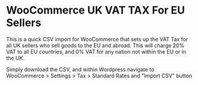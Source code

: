 # WooCommerce UK VAT TAX For EU Sellers
This is a quick CSV import for WooCommerce that sets up the VAT Tax for all UK sellers who sell goods to the EU and abroad. This will charge 20% VAT to all EU countries, and 0% VAT for any nation not within the EU or in the UK.

Simply download the CSV, and within Wordpress navigate to WooCommerce > Settings > Tax > Standard Rates and "Import CSV" button
